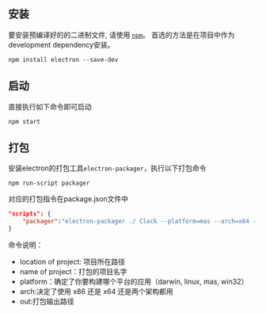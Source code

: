 ## 安装

要安装预编译好的的二进制文件, 请使用 [`npm`](https://docs.npmjs.com/)。 首选的方法是在项目中作为development dependency安装。

```shell
npm install electron --save-dev
```

## 启动

直接执行如下命令即可启动

```shell
npm start
```

## 打包

安装electron的打包工具`electron-packager`，执行以下打包命令

```shell
npm run-script packager
```

对应的打包指令在package.json文件中

```json
"scripts": {
    "packager":"electron-packager ./ Clock --platform=mas --arch=x64 --app-version 1.0.0 --out ./bin --overwrite"
}
```

命令说明： 

* location of project: 项目所在路径 
* name of project：打包的项目名字 
* platform：确定了你要构建哪个平台的应用（darwin, linux, mas, win32） 
* arch:决定了使用 x86 还是 x64 还是两个架构都用 
* out:打包输出路径




